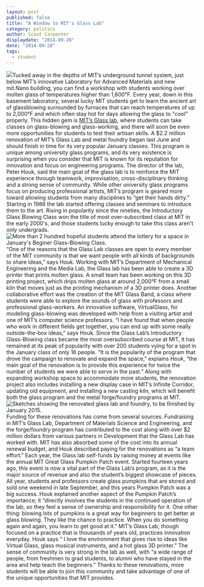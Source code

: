 ```yaml
---
layout: post
published: false
title: "A Window to MIT's Glass Lab"
category: politics
author: Scout Carpenter
displaydate: "2014-09-28"
date: "2014-09-28"
tags: 
  - student
---
```


![](http://schantzgalleries.files.wordpress.com/2013/11/dsc_9279.jpg)Tucked away in the depths of MIT’s underground tunnel system, just below MIT’s innovative Laboratory for Advanced Materials and new mit.Nano building, you can find a workshop with students working over molten glass of temperatures higher than 1,600°F. Every year, down in this basement laboratory, several lucky MIT students get to learn the ancient art of glassblowing surrounded by furnaces that can reach temperatures of up to 2,000°F and which often stay hot for days allowing the glass to "cool" properly. This hidden gem is [MIT’s Glass lab](http://video.mit.edu/watch/mit-glass-lab-where-art-meets-science-24645/ "MIT Glass Lab Video"), where students can take classes on glass-blowing and glass-working, and there will soon be even more opportunities for students to test their artisan skills. A $2.2 million renovation of MIT’s Glass Lab and metal foundry began last June and should finish in time for its very popular January classes.  This program is unique among university glass programs, and its very existence is surprising when you consider that MIT is known for its reputation for innovation and focus on engineering programs.
The director of the lab, Peter Houk, said the main goal of the glass lab is to reinforce the MIT experience through teamwork, improvisation, cross-disciplinary thinking and a strong sense of community. While other university glass programs focus on producing professional artists, MIT’s program is geared more toward allowing students from many disciplines to “get their hands dirty.” Starting in 1986 the lab started offering classes and seminars to introduce them to the art. Rising in popularity since the nineties, the Introductory Glass Blowing Class won the title of most over-subscribed class at MIT in the early 2000's, and those students lucky enough to take this class aren't only undergrads.
![More than 2 hundred hopeful students attend the lottery for a space in January's Beginer Glass-Blowing Class.](http://glasslab.scripts.mit.edu/wp-content/uploads/2013/08/lottery.jpg)“One of the reasons that the Glass Lab classes are open to every member of the MIT community is that we want people with all kinds of backgrounds to share ideas,” says Houk. Working with MIT’s Department of Mechanical Engineering and the Media Lab, the Glass lab has been able to create a 3D printer that prints molten glass. A small team has been working on this 3D printing project, which drips molten glass at around 2,000°F from a small kiln that moves just as the printing mechanism of a 3D printer does. Another collaborative effort was the creation of the MIT Glass Band, a class where students were able to explore the sounds of glass with professors and professional glass-workers.  An innovative software, VirtualGlass, for modeling glass-blowing was developed with help from a visiting artist and one of MIT’s computer science professors. “I have found that when people who work in different fields get together, you can end up with some really outside-the-box ideas," says Houk.
Since the Glass Lab’s Introductory Glass-Blowing class became the most oversubscribed course at MIT, it has remained at its peak of popularity with over 200 students vying for a spot in the January class of only 16 people. “It is the popularity of the program that drove the campaign to renovate and expand the space,” explains Houk, “the main goal of the renovation is to provide this experience for twice the number of students we were able to serve in the past.” Along with expanding workshop space to accommodate more students, the renovation project also includes installing a new display case in MIT’s Infinite Corridor, updating old equipment, and installing a new casting kiln, which will benefit both the glass program and the metal forge/foundry programs at MIT. 
![Sketches showing the renovated glass lab and foundry, to be finished by January 2015.](http://glasslab.scripts.mit.edu/wp-content/uploads/2013/08/renovation1.jpg)
Funding for these renovations has come from several sources. Fundraising in MIT’s Glass Lab, Department of Materials Science and Engineering, and the forge/foundry program has contributed to the cost along with over $2 million dollars from various partners in Development that the Glass Lab has worked with. MIT has also absorbed some of the cost into its annual renewal budget, and Houk described paying for the renovations as “a team effort.”
Each year, the Glass lab self-funds by raising money at events like the annual MIT Great Glass Pumpkin Patch event. Started fourteen years ago, this event is now a vital part of the Glass Lab’s program, as it is the major source of revenue and also the student’s biggest showcase of pieces. All year, students and professors create glass pumpkins that are stored and sold one weekend in late September, and this years Pumpkin Patch was a big success. Houk explained another aspect of the Pumpkin Patch’s importance; it “directly involves the students in the continued operation of the lab, so they feel a sense of ownership and responsibility for it. One other thing: blowing lots of pumpkins is a great way for beginners to get better at glass blowing. They like the chance to practice. When you do something again and again, you learn to get good at it.”
MIT’s Glass Lab, though focused on a practice that is thousands of years old,  practices innovation everyday. Houk says “ I love the environment that gives rise to ideas like Virtual Glass, glass musical instruments, and a hot glass 3D printer.” The sense of community is very strong in the lab as well, with “a wide range of people, from freshmen to grad students, to alumni who have stayed in the area and help teach the beginners.” Thanks to these renovations, more students will be able to join this community and take advantage of one of the unique opportunities that MIT provides.